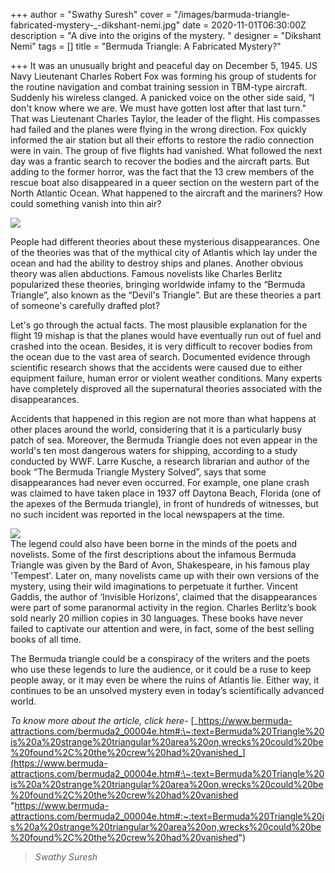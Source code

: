 +++
author = "Swathy Suresh"
cover = "/images/barmuda-triangle-fabricated-mystery-_-dikshant-nemi.jpg"
date = 2020-11-01T06:30:00Z
description = "A dive into the origins of the mystery. "
designer = "Dikshant Nemi"
tags = []
title = "Bermuda Triangle: A Fabricated Mystery?"

+++
It was an unusually bright and peaceful day on December 5, 1945. US Navy Lieutenant Charles Robert Fox was forming his group of students for the routine navigation and combat training session in TBM-type aircraft. Suddenly his wireless clanged. A panicked voice on the other side said, “I don't know where we are. We must have gotten lost after that last turn." That was Lieutenant Charles Taylor, the leader of the flight. His compasses had failed and the planes were flying in the wrong direction. Fox quickly informed the air station but all their efforts to restore the radio connection were in vain. The group of five flights had vanished. What followed the next day was a frantic search to recover the bodies and the aircraft parts. But adding to the former horror, was the fact that the 13 crew members of the rescue boat also disappeared in a queer section on the western part of the North Atlantic Ocean. What happened to the aircraft and the mariners? How could something vanish into thin air?

![](/images/images-2.jpeg)

People had different theories about these mysterious disappearances. One of the theories was that of the mythical city of Atlantis which lay under the ocean and had the ability to destroy ships and planes. Another obvious theory was alien abductions. Famous novelists like Charles Berlitz popularized these theories, bringing worldwide infamy to the “Bermuda Triangle”, also known as the “Devil's Triangle”. But are these theories a part of someone's carefully drafted plot?

Let's go through the actual facts. The most plausible explanation for the flight 19 mishap is that the planes would have eventually run out of fuel and crashed into the ocean. Besides, it is very difficult to recover bodies from the ocean due to the vast area of search. Documented evidence through scientific research shows that the accidents were caused due to either equipment failure, human error or violent weather conditions. Many experts have completely disproved all the supernatural theories associated with the disappearances.

Accidents that happened in this region are not more than what happens at other places around the world, considering that it is a particularly busy patch of sea. Moreover, the Bermuda Triangle does not even appear in the world's ten most dangerous waters for shipping, according to a study conducted by WWF. Larre Kusche, a research librarian and author of the book “The Bermuda Triangle Mystery Solved”, says that some disappearances had never even occurred. For example, one plane crash was claimed to have taken place in 1937 off Daytona Beach, Florida (one of the apexes of the Bermuda triangle), in front of hundreds of witnesses, but no such incident was reported in the local newspapers at the time.

  
![](/images/images-4.jpeg)  
The legend could also have been borne in the minds of the poets and novelists. Some of the first descriptions about the infamous Bermuda Triangle was given by the Bard of Avon, Shakespeare, in his famous play 'Tempest'. Later on, many novelists came up with their own versions of the mystery, using their wild imaginations to perpetuate it further. Vincent Gaddis, the author of ‘Invisible Horizons', claimed that the disappearances were part of some paranormal activity in the region. Charles Berlitz’s book sold nearly 20 million copies in 30 languages. These books have never failed to captivate our attention and were, in fact, some of the best selling books of all time.

The Bermuda triangle could be a conspiracy of the writers and the poets who use these legends to lure the audience, or it could be a ruse to keep people away, or it may even be where the ruins of Atlantis lie. Either way, it continues to be an unsolved mystery even in today’s scientifically advanced world.

_To know more about the article, click here-_ [_https://www.bermuda-attractions.com/bermuda2_00004e.htm#:\~:text=Bermuda%20Triangle%20is%20a%20strange%20triangular%20area%20on,wrecks%20could%20be%20found%2C%20the%20crew%20had%20vanished_](https://www.bermuda-attractions.com/bermuda2_00004e.htm#:\~:text=Bermuda%20Triangle%20is%20a%20strange%20triangular%20area%20on,wrecks%20could%20be%20found%2C%20the%20crew%20had%20vanished "https://www.bermuda-attractions.com/bermuda2_00004e.htm#:~:text=Bermuda%20Triangle%20is%20a%20strange%20triangular%20area%20on,wrecks%20could%20be%20found%2C%20the%20crew%20had%20vanished")

> _Swathy Suresh_